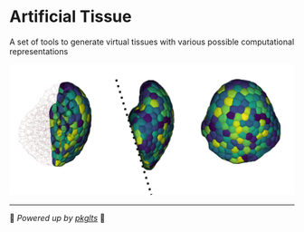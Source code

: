 # Artificial Tissue

A set of tools to generate virtual tissues with various possible computational representations

![Artificial Sepal](img/artificial_sepal.png)

---
🌟 *Powered up by [pkglts](https://pypi.python.org/pypi/pkglts/2.5.0)* 🌟
